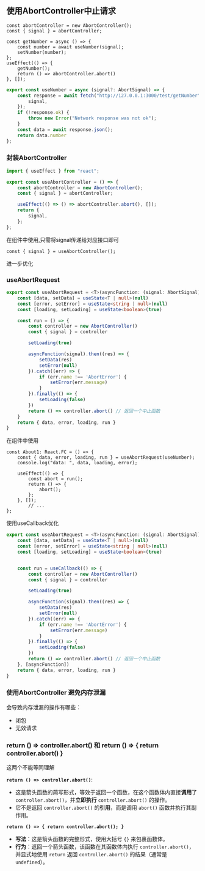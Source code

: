 ## 使用AbortController中止请求

```tsx
const abortController = new AbortController();
const { signal } = abortController;

const getNumber = async () => {
    const number = await useNumber(signal);
    setNumber(number);
};
useEffect(() => {
    getNumber();
    return () => abortController.abort()
}, []);
```

```ts
export const useNumber = async (signal?: AbortSignal) => {
    const response = await fetch("http://127.0.0.1:3000/test/getNumber", {
        signal,
    });
    if (!response.ok) {
        throw new Error("Network response was not ok");
    }
    const data = await response.json();
    return data.number
};
```



### 封装AbortController

```ts
import { useEffect } from "react";

export const useAbortController = () => {
    const abortController = new AbortController();
    const { signal } = abortController;

    useEffect(() => () => abortController.abort(), []);
    return {
        signal,
    };
};
```

在组件中使用,只需将signal传递给对应接口即可

```tsx
const { signal } = useAbortController();
```



进一步优化

### useAbortRequest

```ts
export const useAbortRequest = <T>(asyncFunction: (signal: AbortSignal) => Promise<T>) => {
    const [data, setData] = useState<T | null>(null)
    const [error, setError] = useState<string | null>(null)
    const [loading, setLoading] = useState<boolean>(true)

    const run = () => {
        const controller = new AbortController()
        const { signal } = controller

        setLoading(true)

        asyncFunction(signal).then((res) => {
            setData(res)
            setError(null)
        }).catch((err) => {
            if (err.name !== 'AbortError') {
                setError(err.message)
            }
        }).finally(() => {
            setLoading(false)
        })
        return () => controller.abort() // 返回一个中止函数
    }
    return { data, error, loading, run }
}
```

在组件中使用

```tsx
const About1: React.FC = () => {
    const { data, error, loading, run } = useAbortRequest(useNumber);
    console.log("data: ", data, loading, error);

    useEffect(() => {
        const abort = run();
        return () => {
            abort();
        };
    }, []);
		// ...
};
```







使用useCallback优化

```ts
export const useAbortRequest = <T>(asyncFunction: (signal: AbortSignal) => Promise<T>) => {
    const [data, setData] = useState<T | null>(null)
    const [error, setError] = useState<string | null>(null)
    const [loading, setLoading] = useState<boolean>(true)


    const run = useCallback(() => {
        const controller = new AbortController()
        const { signal } = controller

        setLoading(true)

        asyncFunction(signal).then((res) => {
            setData(res)
            setError(null)
        }).catch((err) => {
            if (err.name !== 'AbortError') {
                setError(err.message)
            }
        }).finally(() => {
            setLoading(false)
        })
        return () => controller.abort() // 返回一个中止函数
    }, [asyncFunction])
    return { data, error, loading, run }
}
```



### 使用AbortController 避免内存泄漏

会导致内存泄漏的操作有哪些：

- 闭包
- 无效请求



### return () => controller.abort() 和 return () => { return controller.abort() }

这两个不能等同理解

**`return () => controller.abort()`**:

- 这是箭头函数的简写形式，等效于返回一个函数，在这个函数体内直接**调用**了 `controller.abort()`，并**立即执行** `controller.abort()` 的操作。
- 它不是返回 `controller.abort()` 的**引用**，而是调用 `abort()` 函数并执行其副作用。

**`return () => { return controller.abort(); }`**

- **写法**：这是箭头函数的完整形式，使用大括号 `{}` 来包裹函数体。
- **行为**：返回一个箭头函数，该函数在其函数体内执行 `controller.abort()`，并显式地使用 `return` 返回 `controller.abort()` 的结果（通常是 `undefined`）。